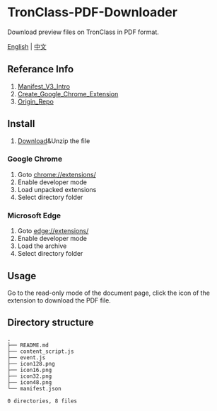 # TronClass-PDF-Downloader

Download preview files on TronClass in PDF format.

[English](README.md) | [中文](README-ZH.md)

## Referance Info

1. [Manifest_V3_Intro](https://chrome.jscn.org/docs/extensions/mv3/intro/)
2. [Create_Google_Chrome_Extension](https://lt1stsolomid.medium.com/%E5%AF%A6%E4%BD%9C%E5%88%86%E4%BA%AB-%E5%A6%82%E4%BD%95%E5%BB%BA%E7%AB%8Bchrome-extension-manifest-v3-cdee55be46d7)
3. [Origin_Repo](https://github.com/fish-can/TronClass-PDF-Downloader/tree/master)

## Install

1. [Download](https://github.com/Huang-ChunChieh/TronClass-PDF-Downloader/releases/tag/V1.0)&Unzip the file

### Google Chrome

1. Goto [chrome://extensions/](chrome://extensions/)
2. Enable developer mode
3. Load unpacked extensions
4. Select directory folder

### Microsoft Edge

1. Goto [edge://extensions/](edge://extensions/)
2. Enable developer mode
3. Load the archive
4. Select directory folder

## Usage

Go to the read-only mode of the document page, click the icon of the extension to download the PDF file.

## Directory structure

```bash=
.
├── README.md
├── content_script.js
├── event.js
├── icon128.png
├── icon16.png
├── icon32.png
├── icon48.png
└── manifest.json

0 directories, 8 files
```
